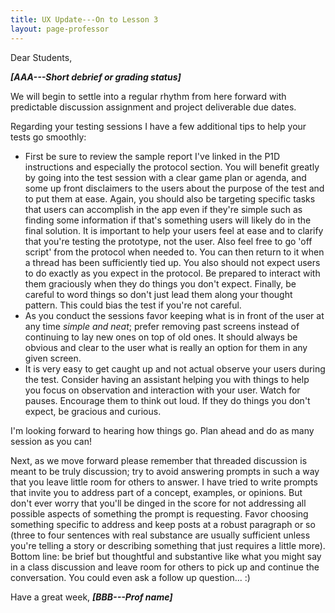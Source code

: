 ```yaml
---
title: UX Update---On to Lesson 3
layout: page-professor
---
```

Dear Students,

***[AAA---Short debrief or grading status]***

We will begin to settle into a regular rhythm from here forward with predictable discussion assignment and project deliverable due dates.

Regarding your testing sessions I have a few additional tips to help your tests go smoothly:

* First be sure to review the sample report I've linked in the P1D instructions and especially the protocol section. You will benefit greatly by going into the test session with a clear game plan or agenda, and some up front disclaimers to the users about the purpose of the test and to put them at ease. Again, you should also be targeting specific tasks that users can accomplish in the app even if they're simple such as finding some information if that's something users will likely do in the final solution. It is important to help your users feel at ease and to clarify that you're testing the prototype, not the user. Also feel free to go 'off script' from the protocol when needed to. You can then return to it when a thread has been sufficiently tied up. You also should not expect users to do exactly as you expect in the protocol. Be prepared to interact with them graciously when they do things you don't expect. Finally, be careful to word things so don't just lead them along your thought pattern. This could bias the test if you're not careful.
* As you conduct the sessions favor keeping what is in front of the user at any time *simple and neat*; prefer removing past screens instead of continuing to lay new ones on top of old ones. It should always be obvious and clear to the user what is really an option for them in any given screen.
* It is very easy to get caught up and not actual observe your users during the test. Consider having an assistant helping you with things to help you focus on observation and interaction with your user. Watch for pauses. Encourage them to think out loud. If they do things you don't expect, be gracious and curious.

I'm looking forward to hearing how things go. Plan ahead and do as many session as you can!

Next, as we move forward please remember that threaded discussion is meant to be truly discussion; try to avoid answering prompts in such a way that you leave little room for others to answer. I have tried to write prompts that invite you to address part of a concept, examples, or opinions. But don't ever worry that you'll be dinged in the score for not addressing all possible aspects of something the prompt is requesting. Favor choosing something specific to address and keep posts at a robust paragraph or so (three to four sentences with real substance are usually sufficient unless you're telling a story or describing something that just requires a little more). Bottom line: be brief but thoughtful and substantive like what you might say in a class discussion and leave room for others to pick up and continue the conversation. You could even ask a follow up question... :)

Have a great week,
***[BBB---Prof name]***
